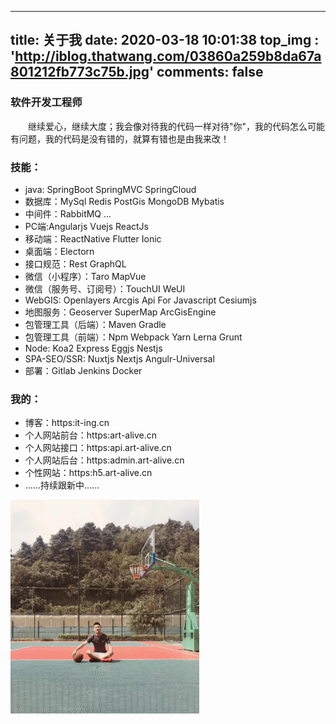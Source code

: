 <!--
 * @Descripttion: 
 * @version: 
 * @Author: by1773
 * @Date: 2020-03-18 10:01:38
 * @LastEditors: by1773
 * @LastEditTime: 2020-05-20 17:35:57
--> 
---
title: 关于我
date: 2020-03-18 10:01:38
top_img : 'http://iblog.thatwang.com/03860a259b8da67a801212fb773c75b.jpg'
comments: false  
---

### 软件开发工程师
&emsp;&emsp;继续爱心，继续大度；我会像对待我的代码一样对待"你"，我的代码怎么可能有问题，我的代码是没有错的，就算有错也是由我来改！
<!-- <div align="center"> -->
  <!-- ![markdown](http://q7hgnfyvz.bkt.clouddn.com/about.jpg) -->
<!-- </div> -->
<!--  -->
### 技能：
- java: SpringBoot SpringMVC SpringCloud
- 数据库：MySql Redis PostGis MongoDB Mybatis
- 中间件：RabbitMQ ...
- PC端:Angularjs Vuejs ReactJs
- 移动端：ReactNative Flutter Ionic
- 桌面端：Electorn
- 接口规范：Rest GraphQL
- 微信（小程序）：Taro MapVue
- 微信（服务号、订阅号）：TouchUI WeUI
- WebGIS: Openlayers Arcgis Api For Javascript Cesiumjs
- 地图服务：Geoserver SuperMap ArcGisEngine
- 包管理工具（后端）：Maven Gradle
- 包管理工具（前端）：Npm Webpack Yarn Lerna Grunt
- Node: Koa2 Express Eggjs Nestjs
- SPA-SEO/SSR: Nuxtjs Nextjs Angulr-Universal 
- 部署：Gitlab Jenkins Docker

### 我的：
- 博客：https:it-ing.cn
- 个人网站前台：https:art-alive.cn
- 个人网站接口：https:api.art-alive.cn
- 个人网站后台：https:admin.art-alive.cn
- 个性网站：https:h5.art-alive.cn
- ......持续跟新中......
<img  align="center" src="./about.jpg" width="60%">
